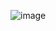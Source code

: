 ![image](https://github.com/ar73r0/ErasmusKaaiCrusader-IX-V2/assets/133093619/01fdb1ff-33d9-4618-84f6-2d9c3faa8eda)
